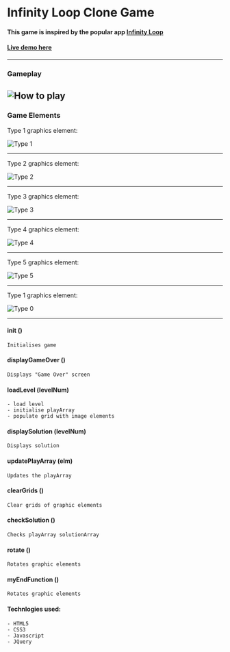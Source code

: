# Infinity Loop Clone Game

#### This game is inspired by the popular app [Infinity Loop](https://play.google.com/store/apps/details?id=com.balysv.loop&hl=en)

#### [Live demo here](https://wdi-sg.github.io/wdi-project-1-johnacs/)

---
### Gameplay
![How to play](https://github.com/wdi-sg/wdi-project-1-johnacs/raw/master/assets/readme/instruction01.png)
---
### Game Elements
Type 1 graphics element:

![Type 1](https://github.com/wdi-sg/wdi-project-1-johnacs/raw/master/assets/readme/type1.jpg)

---
Type 2 graphics element:

![Type 2](https://github.com/wdi-sg/wdi-project-1-johnacs/raw/master/assets/readme/type2.jpg)

---
Type 3 graphics element:

![Type 3](https://github.com/wdi-sg/wdi-project-1-johnacs/raw/master/assets/readme/type3.jpg)

---
Type 4 graphics element:

![Type 4](https://github.com/wdi-sg/wdi-project-1-johnacs/raw/master/assets/readme/type4.jpg)

---
Type 5 graphics element:

![Type 5](https://github.com/wdi-sg/wdi-project-1-johnacs/raw/master/assets/readme/type5.jpg)

---
Type 1 graphics element:

![Type 0](https://github.com/wdi-sg/wdi-project-1-johnacs/raw/master/assets/readme/type0.jpg)

---

#### init ()
```
Initialises game
```
#### displayGameOver ()
```
Displays "Game Over" screen
```

#### loadLevel (levelNum)
```
- load level
- initialise playArray
- populate grid with image elements
```

#### displaySolution (levelNum)

```
Displays solution

```
#### updatePlayArray (elm)

```
Updates the playArray
```
#### clearGrids ()

```
Clear grids of graphic elements
```
#### checkSolution ()

```
Checks playArray solutionArray
```
#### rotate ()

```
Rotates graphic elements
```
#### myEndFunction ()

```
Rotates graphic elements
```

#### Technlogies used:
```
- HTML5
- CSS3
- Javascript
- JQuery
```
